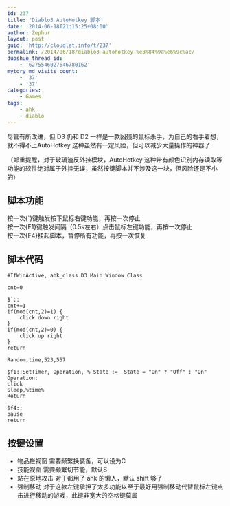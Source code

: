 ```yaml
---
id: 237
title: 'Diablo3 AutoHotkey 脚本'
date: '2014-06-18T21:15:25+08:00'
author: Zephur
layout: post
guid: 'http://cloudlet.info/t/237'
permalink: /2014/06/18/diablo3-autohotkey-%e8%84%9a%e6%9c%ac/
duoshuo_thread_id:
    - '6275546027646780162'
mytory_md_visits_count:
    - '37'
    - '37'
categories:
    - Games
tags:
    - ahk
    - diablo
---
```


尽管有所改进，但 D3 仍和 D2 一样是一款凶残的鼠标杀手，为自己的右手着想，就不得不上AutoHotkey 这种虽然有一定风险，但可以减少大量操作的神器了

（郑重提醒，对于玻璃渣反外挂模块，AutoHotkey 这种带有颜色识别内存读取等功能的软件绝对属于外挂无误，虽然按键脚本并不涉及这一块，但风险还是不小的）

<!-- more -->

## 脚本功能

按一次{`}键触发按下鼠标右键功能，再按一次停止  
按一次{F1}键触发间隔（0.5s左右）点击鼠标左键功能，再按一次停止  
按一次{F4}挂起脚本，暂停所有功能，再按一次恢复

## 脚本代码

```
#IfWinActive, ahk_class D3 Main Window Class

cnt=0

$`::
cnt+=1
if(mod(cnt,2)=1) {
    click down right
}
if(mod(cnt,2)=0) {
    click up right
}
return

Random,time,523,557

$f1::SetTimer, Operation, % State :=  State = "On" ? "Off" : "On"
Operation:
click
Sleep,%time%
Return

$f4::
pause
return

```

## 按键设置

- 物品栏视窗 需要频繁换装备，可以设为C
- 技能视窗 需要频繁切节能，默认S
- 站在原地攻击 对于都用了 ahk 的懒人，默认 shift 够了
- 强制移动 对于这款左键承担了太多功能以至于最好用强制移动代替鼠标左键点击进行移动的游戏，此键非宽大的空格键莫属